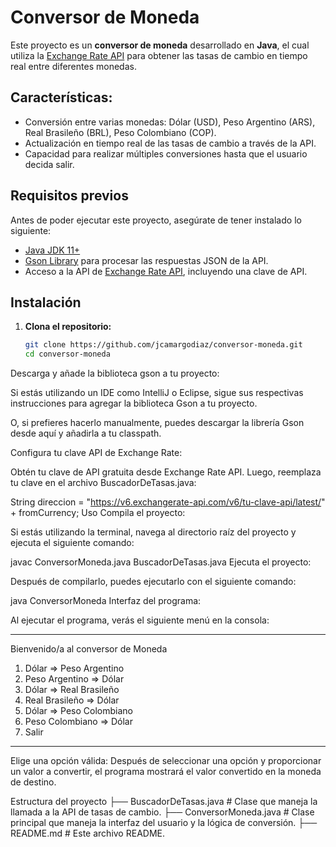 # Conversor de Moneda

Este proyecto es un **conversor de moneda** desarrollado en **Java**, el cual utiliza la [Exchange Rate API](https://www.exchangerate-api.com/) para obtener las tasas de cambio en tiempo real entre diferentes monedas.

## Características:
- Conversión entre varias monedas: Dólar (USD), Peso Argentino (ARS), Real Brasileño (BRL), Peso Colombiano (COP).
- Actualización en tiempo real de las tasas de cambio a través de la API.
- Capacidad para realizar múltiples conversiones hasta que el usuario decida salir.

## Requisitos previos
Antes de poder ejecutar este proyecto, asegúrate de tener instalado lo siguiente:
- [Java JDK 11+](https://www.oracle.com/java/technologies/javase-jdk11-downloads.html)
- [Gson Library](https://github.com/google/gson) para procesar las respuestas JSON de la API.
- Acceso a la API de [Exchange Rate API](https://www.exchangerate-api.com/), incluyendo una clave de API.

## Instalación

1. **Clona el repositorio:**

   ```bash
   git clone https://github.com/jcamargodiaz/conversor-moneda.git
   cd conversor-moneda
Descarga y añade la biblioteca gson a tu proyecto:

Si estás utilizando un IDE como IntelliJ o Eclipse, sigue sus respectivas instrucciones para agregar la biblioteca Gson a tu proyecto.

O, si prefieres hacerlo manualmente, puedes descargar la librería Gson desde aquí y añadirla a tu classpath.

Configura tu clave API de Exchange Rate:

Obtén tu clave de API gratuita desde Exchange Rate API. Luego, reemplaza tu clave en el archivo BuscadorDeTasas.java:

String direccion = "https://v6.exchangerate-api.com/v6/tu-clave-api/latest/" + fromCurrency;
Uso
Compila el proyecto:

Si estás utilizando la terminal, navega al directorio raíz del proyecto y ejecuta el siguiente comando:

javac ConversorMoneda.java BuscadorDeTasas.java
Ejecuta el proyecto:

Después de compilarlo, puedes ejecutarlo con el siguiente comando:

java ConversorMoneda
Interfaz del programa:

Al ejecutar el programa, verás el siguiente menú en la consola:

**************************************
Bienvenido/a al conversor de Moneda

1) Dólar => Peso Argentino
2) Peso Argentino => Dólar
3) Dólar => Real Brasileño
4) Real Brasileño => Dólar
5) Dólar => Peso Colombiano
6) Peso Colombiano => Dólar
7) Salir
**************************************
Elige una opción válida:
Después de seleccionar una opción y proporcionar un valor a convertir, el programa mostrará el valor convertido en la moneda de destino.

Estructura del proyecto
├── BuscadorDeTasas.java       # Clase que maneja la llamada a la API de tasas de cambio.
├── ConversorMoneda.java       # Clase principal que maneja la interfaz del usuario y la lógica de conversión.
├── README.md                  # Este archivo README.


